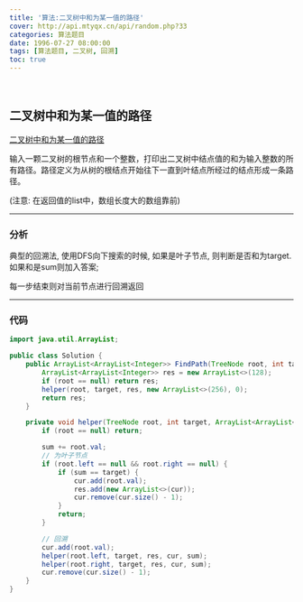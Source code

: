 ```yaml
---
title: '算法:二叉树中和为某一值的路径'
cover: http://api.mtyqx.cn/api/random.php?33
categories: 算法题目
date: 1996-07-27 08:00:00
tags: [算法题目, 二叉树, 回溯]
toc: true
---
```


<br/>

<!--more-->

## 二叉树中和为某一值的路径

[二叉树中和为某一值的路径](https://www.nowcoder.com/practice/b736e784e3e34731af99065031301bca?tpId=13&tqId=11177&tPage=2&rp=1&ru=%2Fta%2Fcoding-interviews&qru=%2Fta%2Fcoding-interviews%2Fquestion-ranking)

输入一颗二叉树的根节点和一个整数，打印出二叉树中结点值的和为输入整数的所有路径。路径定义为从树的根结点开始往下一直到叶结点所经过的结点形成一条路径。

(注意: 在返回值的list中，数组长度大的数组靠前)

****

### 分析

典型的回溯法, 使用DFS向下搜索的时候, 如果是叶子节点, 则判断是否和为target. 如果和是sum则加入答案;

每一步结束则对当前节点进行回溯返回

****

### 代码

```java
import java.util.ArrayList;

public class Solution {
    public ArrayList<ArrayList<Integer>> FindPath(TreeNode root, int target) {
        ArrayList<ArrayList<Integer>> res = new ArrayList<>(128);
        if (root == null) return res;
        helper(root, target, res, new ArrayList<>(256), 0);
        return res;
    }

    private void helper(TreeNode root, int target, ArrayList<ArrayList<Integer>> res, ArrayList<Integer> cur, int sum) {
        if (root == null) return;

        sum += root.val;
        // 为叶子节点
        if (root.left == null && root.right == null) {
            if (sum == target) {
                cur.add(root.val);
                res.add(new ArrayList<>(cur));
                cur.remove(cur.size() - 1);
            }
            return;
        }

        // 回溯
        cur.add(root.val);
        helper(root.left, target, res, cur, sum);
        helper(root.right, target, res, cur, sum);
        cur.remove(cur.size() - 1);
    }
}
```

